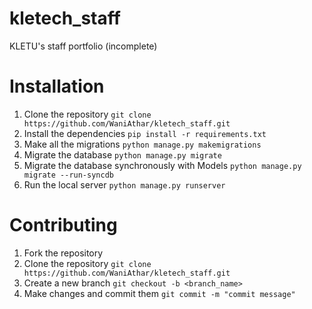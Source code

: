 # kletech_staff
KLETU's staff portfolio
(incomplete)

# Installation
1. Clone the repository ```git clone https://github.com/WaniAthar/kletech_staff.git```
2. Install the dependencies ```pip install -r requirements.txt```
3. Make all the migrations ```python manage.py makemigrations```
4. Migrate the database ```python manage.py migrate```
5. Migrate the database synchronously with Models ```python manage.py migrate --run-syncdb```
6. Run the local server ```python manage.py runserver```

# Contributing
1. Fork the repository
2. Clone the repository ```git clone https://github.com/WaniAthar/kletech_staff.git```
3.  Create a new branch ```git checkout -b <branch_name>```
4. Make changes and commit them ```git commit -m "commit message"```
